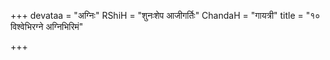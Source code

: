 +++
devataa = "अग्निः"
RShiH = "शुनःशेप आजीगर्तिः"
ChandaH = "गायत्री"
title = "१० विश्वेभिरग्ने अग्निभिरिमं"

+++
